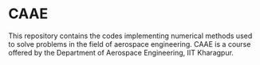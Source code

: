 # CAAE
This repository contains the codes implementing numerical methods used to solve problems in the field of aerospace engineering. CAAE is a course offered by the Department of Aerospace Engineering, IIT Kharagpur.
